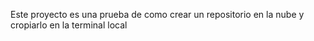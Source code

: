 Este proyecto es una prueba de como crear un repositorio en la nube y cropiarlo en la terminal local